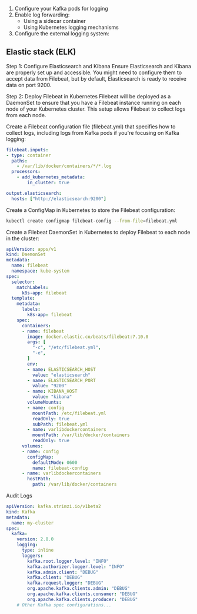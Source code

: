


 1. Configure your Kafka pods for logging
 2. Enable log forwarding:
    - Using a sidecar container
    - Using Kubernetes logging mechanisms
 3. Configure the external logging system:



Elastic stack (ELK)
--------------------------

Step 1: Configure Elasticsearch and Kibana
Ensure Elasticsearch and Kibana are properly set up and accessible. 
You might need to configure them to accept data from Filebeat, but by default, Elasticsearch is ready to receive data on port 9200.

Step 2: Deploy Filebeat in Kubernetes
Filebeat will be deployed as a DaemonSet to ensure that you have a Filebeat instance running on each node of your Kubernetes cluster. This setup allows Filebeat to collect logs from each node.

Create a Filebeat configuration file (filebeat.yml) that specifies how to collect logs, including logs from Kafka pods if you're focusing on Kafka logging:

```yaml
filebeat.inputs:
- type: container
  paths:
    - /var/lib/docker/containers/*/*.log
  processors:
    - add_kubernetes_metadata:
        in_cluster: true

output.elasticsearch:
  hosts: ["http://elasticsearch:9200"]
```

Create a ConfigMap in Kubernetes to store the Filebeat configuration:
```bash
kubectl create configmap filebeat-config --from-file=filebeat.yml
```


Create a Filebeat DaemonSet in Kubernetes to deploy Filebeat to each node in the cluster:
```yaml
apiVersion: apps/v1
kind: DaemonSet
metadata:
  name: filebeat
  namespace: kube-system
spec:
  selector:
    matchLabels:
      k8s-app: filebeat
  template:
    metadata:
      labels:
        k8s-app: filebeat
    spec:
      containers:
      - name: filebeat
        image: docker.elastic.co/beats/filebeat:7.10.0
        args: [
          "-c", "/etc/filebeat.yml",
          "-e",
        ]
        env:
        - name: ELASTICSEARCH_HOST
          value: "elasticsearch"
        - name: ELASTICSEARCH_PORT
          value: "9200"
        - name: KIBANA_HOST
          value: "kibana"
        volumeMounts:
        - name: config
          mountPath: /etc/filebeat.yml
          readOnly: true
          subPath: filebeat.yml
        - name: varlibdockercontainers
          mountPath: /var/lib/docker/containers
          readOnly: true
      volumes:
      - name: config
        configMap:
          defaultMode: 0600
          name: filebeat-config
      - name: varlibdockercontainers
        hostPath:
          path: /var/lib/docker/containers
```


Audit Logs


```yaml
apiVersion: kafka.strimzi.io/v1beta2
kind: Kafka
metadata:
  name: my-cluster
spec:
  kafka:
    version: 2.8.0
    logging:
      type: inline
      loggers:
        kafka.root.logger.level: "INFO"
        kafka.authorizer.logger.level: "INFO"
        kafka.admin.client: "DEBUG"
        kafka.client: "DEBUG"
        kafka.request.logger: "DEBUG"
        org.apache.kafka.clients.admin: "DEBUG"
        org.apache.kafka.clients.consumer: "DEBUG"
        org.apache.kafka.clients.producer: "DEBUG"
    # Other Kafka spec configurations...
```




